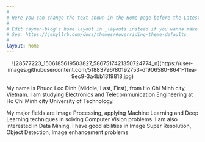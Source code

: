 ```yaml
---
#
# Here you can change the text shown in the Home page before the Latest Posts section.
#
# Edit cayman-blog's home layout in _layouts instead if you wanna make some changes
# See: https://jekyllrb.com/docs/themes/#overriding-theme-defaults
#
layout: home
---
```


<p align="center">
  ![28577223_1506185619503827_5867517421350724774_n](https://user-images.githubusercontent.com/51883796/80192753-df906580-8641-11ea-9ec9-3a4bb1319818.jpg)
</p>

My name is Phuoc Loc Dinh (Middle, Last, First), from Ho Chi Minh city, Vietnam. I am studying Electronics and Telecommunication Engineering at Ho Chi Minh city University of Technology. 

My major fields are Image Processing, applying Machine Learning and Deep Learning techniques in solving Computer Vision problems. I am also interested in Data Mining. I have good abilities in Image Super Resolution, Object Detection, Image enhancement problems 
